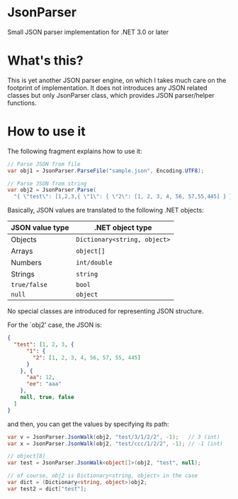 JsonParser
==========

Small JSON parser implementation for .NET 3.0 or later

# What's this?

This is yet another JSON parser engine, on which I takes much care on the
footprint of implementation.
It does not introduces any JSON related classes but only JsonParser class,
which provides JSON parser/helper functions.

# How to use it

The following fragment explains how to use it:

```cs:parse.cs
// Parse JSON from file
var obj1 = JsonParser.ParseFile("sample.json", Encoding.UTF8);

// Parse JSON from string
var obj2 = JsonParser.Parse(
  "{ \"test\": [1,2,3,{ \"1\": { \"2\": [1, 2, 3, 4, 56, 57,55,445] } },{\"aa\": 12, \"ee\": \"aaa\"}, null, true, false] }");
```

Basically, JSON values are translated to the following .NET objects:

|JSON value type  |.NET object type            |
|-----------------|----------------------------|
|Objects          |`Dictionary<string, object>`|
|Arrays           |`object[]`                  |
|Numbers          |`int/double`                |
|Strings          |`string`                    |
|`true/false`     |`bool`                      |
|`null`           |`object`                    |

No special classes are introduced for representing JSON structure.

For the `obj2' case, the JSON is:

```json:sample.json
{
  "test": [1, 2, 3, {
      "1": {
        "2": [1, 2, 3, 4, 56, 57, 55, 445]
      }
    }, {
      "aa": 12,
      "ee": "aaa"
    },
    null, true, false
  ]
}
```

and then, you can get the values by specifying its path:

```cs:extract.cs
var v = JsonParser.JsonWalk(obj2, "test/3/1/2/2", -1);   // 3 (int)
var x = JsonParser.JsonWalk(obj2, "test/ccc/1/2/2", -1); // -1 (int)

// object[8]
var test = JsonParser.JsonWalk<object[]>(obj2, "test", null);

// of course, obj2 is Dictionary<string, object> in the case
var dict = (Dictionary<string, object>)obj2;
var test2 = dict["test"];
```
